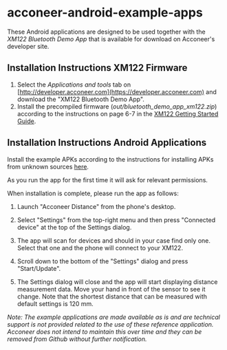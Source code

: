 # acconeer-android-example-apps

These Android applications are designed to be used together with the _XM122 Bluetooth Demo App_ that is available for download on Acconeer's developer site.

## Installation Instructions XM122 Firmware

  1. Select the _Applications and tools_ tab on  [http://developer.acconeer.com](https://developer.acconeer.com) and download the "XM122 Bluetooth Demo App". 
  2. Install the precompiled firmware (_out/bluetooth_demo_app_xm122.zip_) according to the instructions on page 6-7 in the [XM122 Getting Started Guide](https://developer.acconeer.com/download/getting-started-guide-xm122-pdf/). 

## Installation Instructions Android Applications

Install the example APKs according to the instructions for installing APKs from unknown sources [here](https://developer.android.com/distribute/marketing-tools/alternative-distribution#unknown-sources).

As you run the app for the first time it will ask for relevant permissions.

When installation is complete, please run the app as follows:

1. Launch "Acconeer Distance" from the phone's desktop.

2. Select "Settings" from the top-right menu and then press "Connected device" at the top of the Settings dialog.

3. The app will scan for devices and should in your case find only one. Select that one and the phone will connect to your XM122.

4. Scroll down to the bottom of the "Settings" dialog and press "Start/Update".

5. The Settings dialog will close and the app will start displaying distance measurement data. Move your hand in front of the sensor to see it change. Note that the shortest distance that can be measured with default settings is 120 mm.


_Note: The example applications are made available as is and are technical support is not provided related to the use of these reference application. Acconeer does not intend to maintain this over time and they can be removed from Github without further notification._
